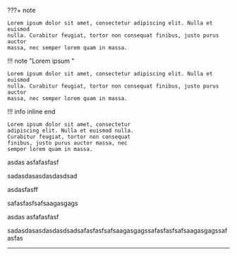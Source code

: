 ???+ note

    Lorem ipsum dolor sit amet, consectetur adipiscing elit. Nulla et euismod
    nulla. Curabitur feugiat, tortor non consequat finibus, justo purus auctor
    massa, nec semper lorem quam in massa.

!!! note "Lorem ipsum " 

    Lorem ipsum dolor sit amet, consectetur adipiscing elit. Nulla et euismod
    nulla. Curabitur feugiat, tortor non consequat finibus, justo purus auctor
    massa, nec semper lorem quam in massa.



!!! info inline end

    Lorem ipsum dolor sit amet, consectetur
    adipiscing elit. Nulla et euismod nulla.
    Curabitur feugiat, tortor non consequat
    finibus, justo purus auctor massa, nec
    semper lorem quam in massa.

asdas asfafasfasf

sadasdasasdasdasdsad

asdasfasff

safasfasfsafsaagasgags

asdas asfafasfasf

sadasdasasdasdasdsadsafasfasfsafsaagasgagssafasfasfsafsaagasgagssafasfas


---
